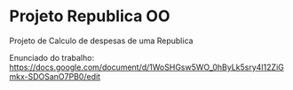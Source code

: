 # Projeto Republica OO
Projeto de Calculo de despesas de uma Republica

Enunciado do trabalho:
  https://docs.google.com/document/d/1WoSHGsw5WO_0hByLk5sry4I12ZiGmkx-SDOSanO7PB0/edit
